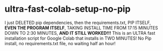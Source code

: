 # ultra-fast-colab-setup-no-pip
I just DELETED pip dependencies, then the requirements.txt, PIP ITSELF, **EVEN THE PROGRAM ITSELF**, TAKING INSTALL TIME FROM 17:15 MINUTES DOWN TO 2:30 MINUTES, **AND IT STILL WORKED!!!** This is an ULTRA fast installation script for Google Colab that installs in TWO MINUTES! No Pip install, no requirements.txt file, no waiting half an hour!
